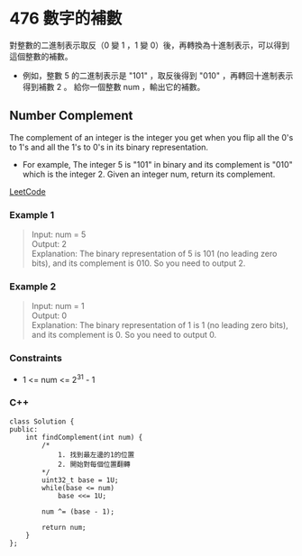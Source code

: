 # 476 數字的補數

對整數的二進制表示取反（0 變 1 ，1 變 0）後，再轉換為十進制表示，可以得到這個整數的補數。

* 例如，整數 5 的二進制表示是 "101" ，取反後得到 "010" ，再轉回十進制表示得到補數 2 。
給你一個整數 num ，輸出它的補數。

##  Number Complement

The complement of an integer is the integer you get when you flip all the 0's to 1's and all the 1's to 0's in its binary representation.

* For example, The integer 5 is "101" in binary and its complement is "010" which is the integer 2.
Given an integer num, return its complement.

[LeetCode](https://leetcode.cn/problems/number-complement/)

### Example 1

> Input: num = 5  
Output: 2  
Explanation: The binary representation of 5 is 101 (no leading zero bits), and its complement is 010. So you need to output 2.    

### Example 2

> Input: num = 1  
Output: 0  
Explanation: The binary representation of 1 is 1 (no leading zero bits), and its complement is 0. So you need to output 0.  


### Constraints

* 1 <= num <= 2<sup>31</sup> - 1

### C++ 

```
class Solution {
public:
    int findComplement(int num) {
        /*
            1. 找到最左邊的1的位置
            2. 開始對每個位置翻轉
        */
        uint32_t base = 1U;
        while(base <= num)
            base <<= 1U;

        num ^= (base - 1);  

        return num;
    }
};
```